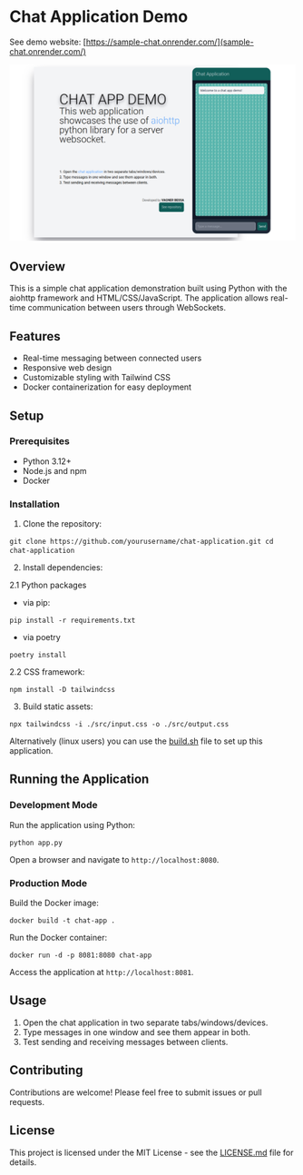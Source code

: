 # Chat Application Demo

See demo website: [https://sample-chat.onrender.com/](sample-chat.onrender.com/)

![screenshot](screenshot.png)

## Overview

This is a simple chat application demonstration built using Python with the aiohttp framework and HTML/CSS/JavaScript. The application allows real-time communication between users through WebSockets.

## Features

- Real-time messaging between connected users
- Responsive web design
- Customizable styling with Tailwind CSS
- Docker containerization for easy deployment

## Setup

### Prerequisites

- Python 3.12+
- Node.js and npm
- Docker

### Installation

1. Clone the repository:

```
git clone https://github.com/yourusername/chat-application.git cd chat-application
```
2. Install dependencies:

2.1 Python packages

* via pip:
```
pip install -r requirements.txt
```

* via poetry

```
poetry install
```

2.2 CSS framework:

```
npm install -D tailwindcss
```

3. Build static assets:

```
npx tailwindcss -i ./src/input.css -o ./src/output.css
```

Alternatively (linux users) you can use the [build.sh](build.sh) file to set up this application.

## Running the Application

### Development Mode

Run the application using Python:

```
python app.py
```

Open a browser and navigate to `http://localhost:8080`.

### Production Mode

Build the Docker image:

```
docker build -t chat-app .
```

Run the Docker container:

```
docker run -d -p 8081:8080 chat-app
```
Access the application at `http://localhost:8081`.

## Usage

1. Open the chat application in two separate tabs/windows/devices.
2. Type messages in one window and see them appear in both.
3. Test sending and receiving messages between clients.

## Contributing

Contributions are welcome! Please feel free to submit issues or pull requests.

## License

This project is licensed under the MIT License - see the [LICENSE.md](LICENSE.md) file for details.
